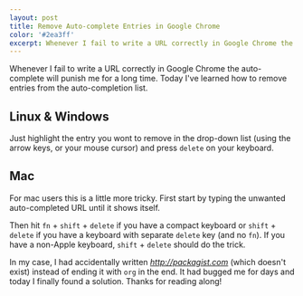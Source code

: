 ```yaml
---
layout: post
title: Remove Auto-complete Entries in Google Chrome
color: '#2ea3ff'
excerpt: Whenever I fail to write a URL correctly in Google Chrome the auto-complete will punish me for a long time. Today I've learned how to remove entries from the auto-completion list. 
---
```


Whenever I fail to write a URL correctly in Google Chrome the auto-complete will punish me for a long time. Today I've learned how to remove entries from the auto-completion list.

## Linux & Windows

Just highlight the entry you wont to remove in the drop-down list (using the arrow keys, or your mouse cursor) and press `delete` on your keyboard.

## Mac

For mac users this is a little more tricky. First start by typing the unwanted auto-completed URL until it shows itself.  

Then hit `fn` + `shift` + `delete` if you have a compact keyboard or `shift` + `delete`  if you have a keyboard with separate `delete` key (and no `fn`).  If you have a non-Apple keyboard, `shift` + `delete` should do the trick.


In my case, I had accidentally written *http://packagist.com* (which doesn't exist) instead of ending it with `org` in the end. It had bugged me for days and today I finally found a solution. Thanks for reading along! 



